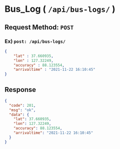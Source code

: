 # Bus_Log ( `/api/bus-logs/` )
## Request Method: `POST`
### Ex) `post: /api/bus-logs/`
```json
{
    "lat" : 37.660935,
    "lon" : 127.32249,
    "accuracy" : 88.123554,
    "arrivaltime" : "2021-11-22 16:10:45"
}
``` 
## Response
```json
{
  "code": 201,
  "msg": "ok",
  "data": {
    "lat": 37.660935,
    "lon": 127.32249,
    "accuracy": 88.123554,
    "arrivaltime": "2021-11-22 16:10:45"
  }
}
```
